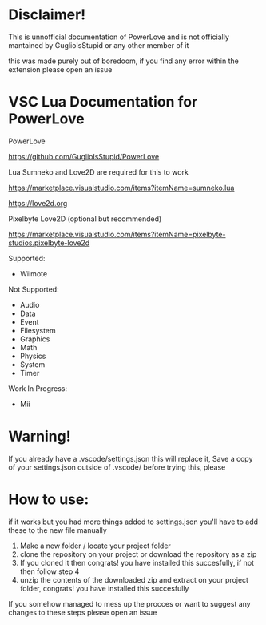 # Disclaimer! 
This is unnofficial documentation of PowerLove and is not officially mantained by GuglioIsStupid or any other member of it

this was made purely out of boredoom, if you find any error within the extension please open an issue

# VSC Lua Documentation for PowerLove

PowerLove

https://github.com/GuglioIsStupid/PowerLove

Lua Sumneko and Love2D are required for this to work

https://marketplace.visualstudio.com/items?itemName=sumneko.lua

https://love2d.org

Pixelbyte Love2D (optional but recommended)

https://marketplace.visualstudio.com/items?itemName=pixelbyte-studios.pixelbyte-love2d

Supported:
- Wiimote

Not Supported:
- Audio
- Data
- Event
- Filesystem
- Graphics
- Math
- Physics
- System
- Timer

Work In Progress:
- Mii

# Warning!

If you already have a .vscode/settings.json this will replace it, Save a copy of your settings.json outside of .vscode/ before trying this, please


# How to use:

if it works but you had more things added to settings.json you'll have to add these to the new file manually

1) Make a new folder / locate your project folder
2) clone the repository on your project or download the repository as a zip
3) If you cloned it then congrats! you have installed this succesfully, if not then follow step 4
4) unzip the contents of the downloaded zip and extract on your project folder, congrats! you have installed this succesfully

If you somehow managed to mess up the procces or want to suggest any changes to these steps please open an issue
